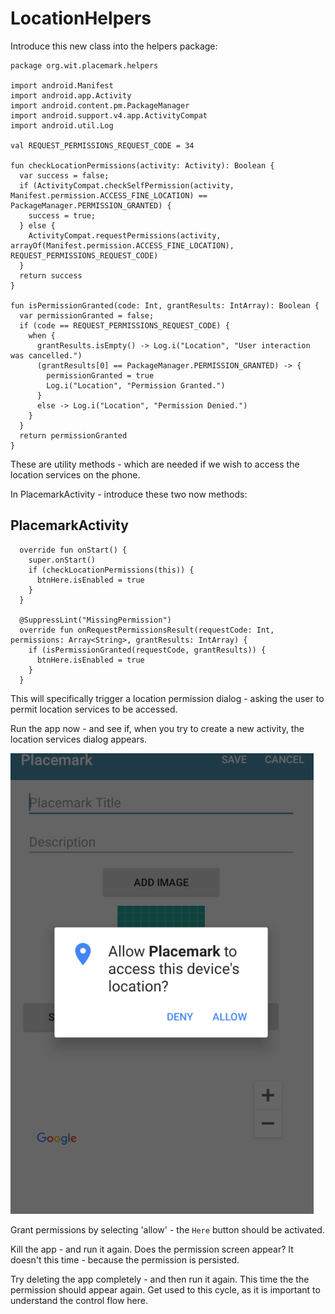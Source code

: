# LocationHelpers


Introduce this new class into the helpers package:

~~~
package org.wit.placemark.helpers

import android.Manifest
import android.app.Activity
import android.content.pm.PackageManager
import android.support.v4.app.ActivityCompat
import android.util.Log

val REQUEST_PERMISSIONS_REQUEST_CODE = 34

fun checkLocationPermissions(activity: Activity): Boolean {
  var success = false;
  if (ActivityCompat.checkSelfPermission(activity, Manifest.permission.ACCESS_FINE_LOCATION) == PackageManager.PERMISSION_GRANTED) {
    success = true;
  } else {
    ActivityCompat.requestPermissions(activity, arrayOf(Manifest.permission.ACCESS_FINE_LOCATION), REQUEST_PERMISSIONS_REQUEST_CODE)
  }
  return success
}

fun isPermissionGranted(code: Int, grantResults: IntArray): Boolean {
  var permissionGranted = false;
  if (code == REQUEST_PERMISSIONS_REQUEST_CODE) {
    when {
      grantResults.isEmpty() -> Log.i("Location", "User interaction was cancelled.")
      (grantResults[0] == PackageManager.PERMISSION_GRANTED) -> {
        permissionGranted = true
        Log.i("Location", "Permission Granted.")
      }
      else -> Log.i("Location", "Permission Denied.")
    }
  }
  return permissionGranted
}
~~~

These are utility methods - which are needed if we wish to access the location services on the phone.

In PlacemarkActivity - introduce these two now methods:

## PlacemarkActivity


~~~
  override fun onStart() {
    super.onStart()
    if (checkLocationPermissions(this)) {
      btnHere.isEnabled = true
    }
  }

  @SuppressLint("MissingPermission")
  override fun onRequestPermissionsResult(requestCode: Int, permissions: Array<String>, grantResults: IntArray) {
    if (isPermissionGranted(requestCode, grantResults)) {
      btnHere.isEnabled = true
    }
  }
~~~

This will specifically trigger a location permission dialog - asking the user to permit location services to be accessed.

Run the app now - and see if, when you try to create a new activity, the location services dialog appears.

![](img/06.png)

Grant permissions by selecting 'allow' - the `Here` button should be activated.

Kill the app - and run it again. Does the permission screen appear? It doesn't this time - because the permission is persisted.

Try deleting the app completely - and then run it again. This time the the permission should appear again. Get used to this cycle, as it is important to understand the control flow here.